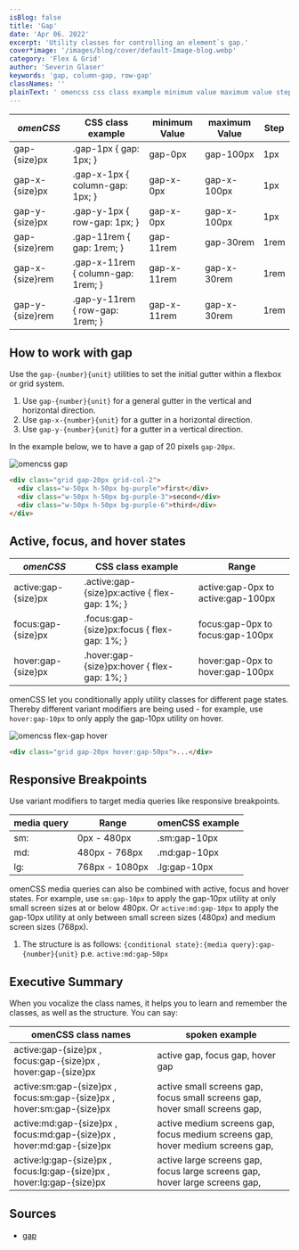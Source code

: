 ```yaml
---
isBlog: false
title: 'Gap'
date: 'Apr 06. 2022'
excerpt: 'Utility classes for controlling an element`s gap.'
cover*image: '/images/blog/cover/default-Image-blog.webp'
category: 'Flex & Grid'
author: 'Severin Glaser'
keywords: 'gap, column-gap, row-gap'
classNames: ''
plainText: ' omencss css class example minimum value maximum value step gap size px gap-1px gap: 1px; gap-0px gap-100px 1px gap-x size px gap-x-1px column-gap: 1px; gap-x-0px gap-x-100px 1px gap-y size px gap-y-1px row-gap: 1px; gap-x-0px gap-x-100px 1px gap size rem gap-11rem gap: 1rem; gap-11rem gap-30rem 1rem gap-x size rem gap-x-11rem column-gap: 1rem; gap-x-11rem gap-x-30rem 1rem gap-y size rem gap-y-11rem row-gap: 1rem; gap-x-11rem gap-x-30rem 1rem how to work with gap use the `gap number unit ` utilities to set the initial gutter within a flexbox or grid system 1 use `gap number unit ` for a general gutter in the vertical and horizontal direction 2 use `gap-x number unit ` for a gutter in a horizontal direction 3 use `gap-y number unit ` for a gutter in a vertical direction in the example below we to have a gap of 20 pixels `gap-20px` ! omencss gap images docs flex gap webp?style=centerme  active focus and hover states omencss css class example range active:gap size px active :gap size px:active flex-gap: 1%; active:gap-0px to active:gap-100px focus:gap size px focus :gap size px:focus flex-gap: 1%; focus:gap-0px to focus:gap-100px hover:gap size px hover :gap size px:hover flex-gap: 1%; hover:gap-0px to hover:gap-100px omencss let you conditionally apply utility classes for different page states thereby different variant modifiers are being used for example use `hover:gap-10px` to only apply the gap-10px utility on hover ! omencss flex-gap hover images docs flex flex-gap-hover webp?style=centerme  responsive breakpoints use variant modifiers to target media queries like responsive breakpoints media query range omencss example sm: 0px 480px sm:gap-10px md: 480px 768px md:gap-10px lg: 768px 1080px lg:gap-10px omencss media queries can also be combined with active focus and hover states for example use `sm:gap-10px` to apply the gap-10px utility at only small screen sizes at or below 480px or `active:md:gap-10px` to apply the gap-10px utility at only between small screen sizes 480px and medium screen sizes 768px 1 the structure is as follows: ` conditional state : media query :gap number unit ` p e `active:md:gap-50px` executive summary when you vocalize the class names it helps you to learn and remember the classes as well as the structure you can say: omencss class names spoken example active:gap size px focus:gap size px hover:gap size px active gap focus gap hover gap active:sm:gap size px focus:sm:gap size px hover:sm:gap size px active small screens gap focus small screens gap hover small screens gap active:md:gap size px focus:md:gap size px hover:md:gap size px active medium screens gap focus medium screens gap hover medium screens gap active:lg:gap size px focus:lg:gap size px hover:lg:gap size px active large screens gap focus large screens gap hover large screens gap sources gap https: developer mozilla org en-us docs web css gap '
---
```


| _omenCSS_       | CSS class example                  | minimum Value | maximum Value | Step |
| --------------- | ---------------------------------- | ------------- | ------------- | ---- |
| gap-{size}px    | .gap-1px { gap: 1px; }             | gap-0px       | gap-100px     | 1px  |
| gap-x-{size}px  | .gap-x-1px { column-gap: 1px; }    | gap-x-0px     | gap-x-100px   | 1px  |
| gap-y-{size}px  | .gap-y-1px { row-gap: 1px; }       | gap-x-0px     | gap-x-100px   | 1px  |
| gap-{size}rem   | .gap-11rem { gap: 1rem; }          | gap-11rem     | gap-30rem     | 1rem |
| gap-x-{size}rem | .gap-x-11rem { column-gap: 1rem; } | gap-x-11rem   | gap-x-30rem   | 1rem |
| gap-y-{size}rem | .gap-y-11rem { row-gap: 1rem; }    | gap-x-11rem   | gap-x-30rem   | 1rem |

## How to work with gap

Use the `gap-{number}{unit}` utilities to set the initial gutter within a flexbox or grid system.

1. Use `gap-{number}{unit}` for a general gutter in the vertical and horizontal direction.
2. Use `gap-x-{number}{unit}` for a gutter in a horizontal direction.
3. Use `gap-y-{number}{unit}` for a gutter in a vertical direction.

In the example below, we to have a gap of 20 pixels `gap-20px`.

![omencss gap](/images/docs/flex/gap.webp?style=centerme)

```html
<div class="grid gap-20px grid-col-2">
  <div class="w-50px h-50px bg-purple">first</div>
  <div class="w-50px h-50px bg-purple-3">second</div>
  <div class="w-50px h-50px bg-purple-6">third</div>
</div>
```

## Active, focus, and hover states

| _omenCSS_           | CSS class example                              | Range                              |
| ------------------- | ---------------------------------------------- | ---------------------------------- |
| active:gap-{size}px | .active\:gap-{size}px:active { flex-gap: 1%; } | active:gap-0px to active:gap-100px |
| focus:gap-{size}px  | .focus\:gap-{size}px:focus { flex-gap: 1%; }   | focus:gap-0px to focus:gap-100px   |
| hover:gap-{size}px  | .hover\:gap-{size}px:hover { flex-gap: 1%; }   | hover:gap-0px to hover:gap-100px   |

omenCSS let you conditionally apply utility classes for different page states. Thereby different variant modifiers are being used - for example, use `hover:gap-10px` to only apply the gap-10px utility on hover.

![omencss flex-gap hover](/images/docs/flex/flex-gap-hover.webp?style=centerme)

```html
<div class="grid gap-20px hover:gap-50px">...</div>
```

## Responsive Breakpoints

Use variant modifiers to target media queries like responsive breakpoints.

| media query | Range          | omenCSS example |
| ----------- | -------------- | --------------- |
| sm:         | 0px - 480px    | .sm:gap-10px    |
| md:         | 480px - 768px  | .md:gap-10px    |
| lg:         | 768px - 1080px | .lg:gap-10px    |

omenCSS media queries can also be combined with active, focus and hover states. For example, use `sm:gap-10px` to apply the gap-10px utility at only small screen sizes at or below 480px. Or `active:md:gap-10px` to apply the gap-10px utility at only between small screen sizes (480px) and medium screen sizes (768px).

1. The structure is as follows: `{conditional state}:{media query}:gap-{number}{unit}` p.e. `active:md:gap-50px`

## Executive Summary

When you vocalize the class names, it helps you to learn and remember the classes, as well as the structure. You can say:

| omenCSS class names                                                    | spoken example                                                                 |
| ---------------------------------------------------------------------- | ------------------------------------------------------------------------------ |
| active:gap-{size}px , focus:gap-{size}px , hover:gap-{size}px          | active gap, focus gap, hover gap                                               |
| active:sm:gap-{size}px , focus:sm:gap-{size}px , hover:sm:gap-{size}px | active small screens gap, focus small screens gap, hover small screens gap,    |
| active:md:gap-{size}px , focus:md:gap-{size}px , hover:md:gap-{size}px | active medium screens gap, focus medium screens gap, hover medium screens gap, |
| active:lg:gap-{size}px , focus:lg:gap-{size}px , hover:lg:gap-{size}px | active large screens gap, focus large screens gap, hover large screens gap,    |

## Sources

- [gap](https://developer.mozilla.org/en-US/docs/Web/CSS/gap)
